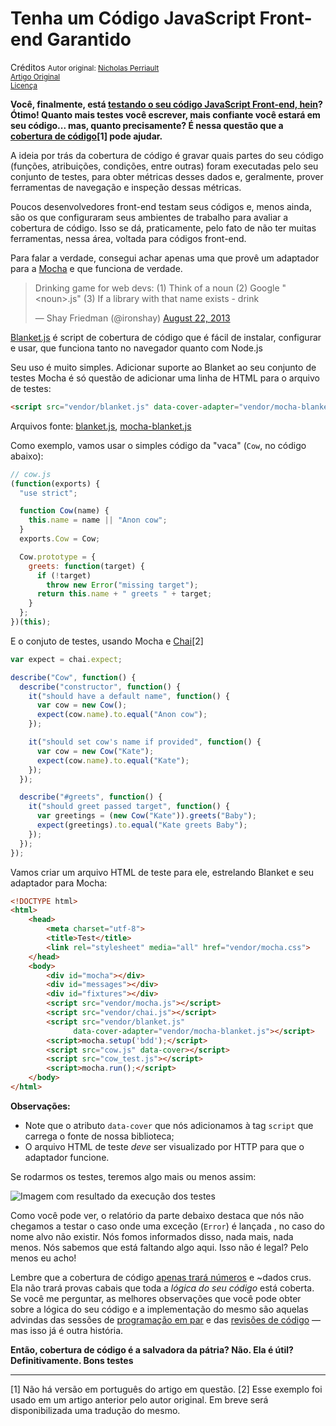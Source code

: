 Tenha um Código JavaScript Front-end Garantido
==============================================
Créditos
<small>Autor original: [Nicholas Perriault](https://nicolas.perriault.net)<br/>[Artigo Original](https://nicolas.perriault.net/code/2013/get-your-frontend-javascript-code-covered/)<br/>[Licença](http://creativecommons.org/licenses/by-sa/3.0/)</small>

**Você, finalmente, está [testando o seu código JavaScript Front-end, hein](https://nicolas.perriault.net/code/2013/testing-frontend-javascript-code-using-mocha-chai-and-sinon/)? Ótimo! Quanto mais testes você escrever, mais confiante você estará em seu código... mas, quanto precisamente? É nessa questão que a [cobertura de código](http://en.wikipedia.org/wiki/Code_coverage)[1] pode ajudar.**

A ideia por trás da cobertura de código é gravar quais partes do seu código (funções, atribuições, condições, entre outras) foram executadas pelo seu conjunto de testes, para obter métricas desses dados e, geralmente, prover ferramentas de navegação e inspeção dessas métricas.

Poucos desenvolvedores front-end testam seus códigos e, menos ainda, são os que configuraram seus ambientes de trabalho para avaliar a cobertura de código. Isso se dá, praticamente, pelo fato de não ter muitas ferramentas, nessa área, voltada para códigos front-end.

Para falar a verdade, consegui achar apenas uma que provê um adaptador para a [Mocha](http://visionmedia.github.io/mocha/) e que funciona de verdade.

<blockquote class="twitter-tweet" lang="en"><p>Drinking game for web devs: &#10;(1) Think of a noun&#10;(2) Google &quot;&lt;noun&gt;.js&quot;&#10;(3) If a library with that name exists - drink</p>&mdash; Shay Friedman (@ironshay) <a href="https://twitter.com/ironshay/statuses/370525864523743232">August 22, 2013</a></blockquote>
<script async src="//platform.twitter.com/widgets.js" charset="utf-8"></script>

[Blanket.js](http://blanketjs.org/) é script de cobertura de código que é fácil de instalar, configurar e usar, que funciona tanto no navegador quanto com Node.js

Seu uso é muito simples. Adicionar suporte ao Blanket ao seu conjunto de testes Mocha é só questão de adicionar uma linha de HTML para o arquivo de testes:

```html
<script src="vendor/blanket.js" data-cover-adapter="vendor/mocha-blanket.js"></script>
```

Arquivos fonte: [blanket.js](https://raw.github.com/alex-seville/blanket/master/dist/qunit/blanket.min.js), [mocha-blanket.js](https://raw.github.com/alex-seville/blanket/master/src/adapters/mocha-blanket.js)

Como exemplo, vamos usar o simples código da "vaca" (`Cow`, no código abaixo):

```javascript
// cow.js
(function(exports) {
  "use strict";

  function Cow(name) {
    this.name = name || "Anon cow";
  }
  exports.Cow = Cow;

  Cow.prototype = {
    greets: function(target) {
      if (!target)
        throw new Error("missing target");
      return this.name + " greets " + target;
    }
  };
})(this);
```

E o conjuto de testes, usando Mocha e [Chai](http://chaijs.com/)[2]

```javascript
var expect = chai.expect;

describe("Cow", function() {
  describe("constructor", function() {
    it("should have a default name", function() {
      var cow = new Cow();
      expect(cow.name).to.equal("Anon cow");
    });

    it("should set cow's name if provided", function() {
      var cow = new Cow("Kate");
      expect(cow.name).to.equal("Kate");
    });
  });

  describe("#greets", function() {
    it("should greet passed target", function() {
      var greetings = (new Cow("Kate")).greets("Baby");
      expect(greetings).to.equal("Kate greets Baby");
    });
  });
});
```

Vamos criar um arquivo HTML de teste para ele, estrelando Blanket e seu adaptador para Mocha:

```html
<!DOCTYPE html>
<html>
	<head>
		<meta charset="utf-8">
		<title>Test</title>
		<link rel="stylesheet" media="all" href="vendor/mocha.css">
	</head>
	<body>
		<div id="mocha"></div>
		<div id="messages"></div>
		<div id="fixtures"></div>
		<script src="vendor/mocha.js"></script>
		<script src="vendor/chai.js"></script>
		<script src="vendor/blanket.js"
		      data-cover-adapter="vendor/mocha-blanket.js"></script>
		<script>mocha.setup('bdd');</script>
		<script src="cow.js" data-cover></script>
		<script src="cow_test.js"></script>
		<script>mocha.run();</script>
	</body>
</html>
```

**Observações:**
* Note que o atributo `data-cover` que nós adicionamos à tag `script` que carrega o fonte de nossa biblioteca;
* O arquivo HTML de teste *deve* ser visualizado por HTTP para que o adaptador funcione.

Se rodarmos os testes, teremos algo mais ou menos assim:

![Imagem com resultado da execução dos testes](https://nicolas.perriault.net/static/code/2013/blanket-coverage.png "Imagem com resultado da execução dos testes")

Como você pode ver, o relatório da parte debaixo destaca que nós não chegamos a testar o caso onde uma exceção (`Error`) é lançada , no caso do nome alvo não existir. Nós fomos informados disso, nada mais, nada menos. Nós sabemos que está faltando algo aqui. Isso não é legal? Pelo menos eu acho!

Lembre que a cobertura de código [apenas trará números](http://codebetter.com/karlseguin/2008/12/09/code-coverage-use-it-wisely/) e ~dados crus. Ela não trará provas cabais que toda a *lógica do seu código* está coberta. Se você me perguntar, as melhores observações que você pode obter sobre a lógica do seu código e a implementação do mesmo são aquelas advindas das sessões de [programação em par](http://www.extremeprogramming.org/rules/pair.html) e das [revisões de código](http://alexgaynor.net/2013/sep/26/effective-code-review/) &mdash; mas isso já é outra história.

**Então, cobertura de código é a salvadora da pátria? Não. Ela é útil? Definitivamente. Bons testes**

-----

[1] Não há versão em português do artigo em questão.
[2] Esse exemplo foi usado em um artigo anterior pelo autor original. Em breve será disponibilizada uma tradução do mesmo.